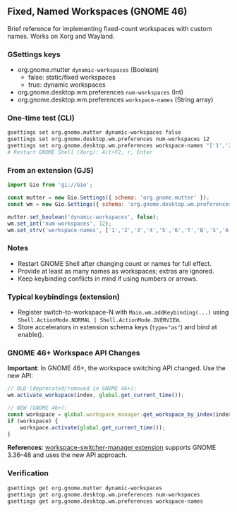 ## Fixed, Named Workspaces (GNOME 46)

Brief reference for implementing fixed-count workspaces with custom names. Works on Xorg and Wayland.

### GSettings keys
- org.gnome.mutter `dynamic-workspaces` (Boolean)
  - false: static/fixed workspaces
  - true: dynamic workspaces
- org.gnome.desktop.wm.preferences `num-workspaces` (Int)
- org.gnome.desktop.wm.preferences `workspace-names` (String array)

### One-time test (CLI)
```bash
gsettings set org.gnome.mutter dynamic-workspaces false
gsettings set org.gnome.desktop.wm.preferences num-workspaces 12
gsettings set org.gnome.desktop.wm.preferences workspace-names "['1','2','3','4','5','6','T','B','S','A','M','D']"
# Restart GNOME Shell (Xorg): Alt+F2, r, Enter
```

### From an extension (GJS)
```js
import Gio from 'gi://Gio';

const mutter = new Gio.Settings({ schema: 'org.gnome.mutter' });
const wm = new Gio.Settings({ schema: 'org.gnome.desktop.wm.preferences' });

mutter.set_boolean('dynamic-workspaces', false);
wm.set_int('num-workspaces', 12);
wm.set_strv('workspace-names', ['1','2','3','4','5','6','T','B','S','A','M','D']);
```

### Notes
- Restart GNOME Shell after changing count or names for full effect.
- Provide at least as many names as workspaces; extras are ignored.
- Keep keybinding conflicts in mind if using numbers or arrows.

### Typical keybindings (extension)
- Register switch-to-workspace-N with `Main.wm.addKeybinding(...)` using
  `Shell.ActionMode.NORMAL | Shell.ActionMode.OVERVIEW`.
- Store accelerators in extension schema keys (`type="as"`) and bind at enable().

### GNOME 46+ Workspace API Changes
**Important**: In GNOME 46+, the workspace switching API changed. Use the new API:

```js
// OLD (deprecated/removed in GNOME 46+):
wm.activate_workspace(index, global.get_current_time());

// NEW (GNOME 46+):
const workspace = global.workspace_manager.get_workspace_by_index(index);
if (workspace) {
    workspace.activate(global.get_current_time());
}
```

**References**: [workspace-switcher-manager extension](https://github.com/G-dH/workspace-switcher-manager) supports GNOME 3.36–48 and uses the new API approach.

### Verification
```bash
gsettings get org.gnome.mutter dynamic-workspaces
gsettings get org.gnome.desktop.wm.preferences num-workspaces
gsettings get org.gnome.desktop.wm.preferences workspace-names
```


